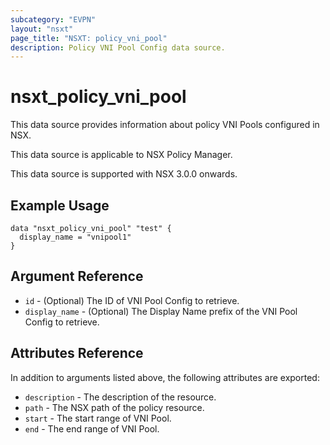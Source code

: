 ```yaml
---
subcategory: "EVPN"
layout: "nsxt"
page_title: "NSXT: policy_vni_pool"
description: Policy VNI Pool Config data source.
---
```


# nsxt_policy_vni_pool

This data source provides information about policy VNI Pools configured in NSX.

This data source is applicable to NSX Policy Manager.

This data source is supported with NSX 3.0.0 onwards.

## Example Usage

```hcl
data "nsxt_policy_vni_pool" "test" {
  display_name = "vnipool1"
}
```

## Argument Reference

* `id` - (Optional) The ID of VNI Pool Config to retrieve.
* `display_name` - (Optional) The Display Name prefix of the VNI Pool Config to retrieve.

## Attributes Reference

In addition to arguments listed above, the following attributes are exported:

* `description` - The description of the resource.
* `path` - The NSX path of the policy resource.
* `start` - The start range of VNI Pool.
* `end` - The end range of VNI Pool.
